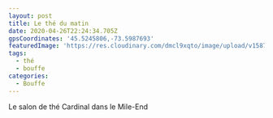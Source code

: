 ```yaml
---
layout: post
title: Le thé du matin
date: 2020-04-26T22:24:34.705Z
gpsCoordinates: '45.5245806,-73.5987693'
featuredImage: 'https://res.cloudinary.com/dmcl9xqto/image/upload/v1587939960/tea_sg8pa1.jpg'
tags:
  - thé
  - bouffe
categories:
  - Bouffe
---
```

Le salon de thé Cardinal dans le Mile-End

